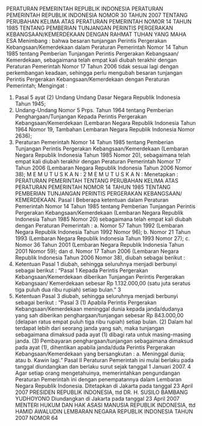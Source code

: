  PERATURAN PEMERINTAH REPUBLIK INDONESIA PERATURAN PEMERINTAH REPUBLIK INDONESIA NOMOR 30 TAHUN 2007 TENTANG PERUBAHAN KELIMA ATAS PERATURAN PEMERINTAH NOMOR 14 TAHUN 1985 TENTANG PEMBERIAN TUNJANGAN PERINTIS PERGERAKAN KEBANGSAAN/KEMERDEKAAN
DENGAN RAHMAT TUHAN YANG MAHA ESA
Menimbang :
 bahwa besaran tunjangan Perintis Pergerakan Kebangsaan/Kemerdekaan dalam Peraturan Pemerintah Nomor 14 Tahun 1985 tentang Pemberian Tunjangan Perintis Pergerakan Kebangsaan/ Kemerdekaan, sebagaimana telah empat kali diubah terakhir dengan Peraturan Pemerintah Nomor 17 Tahun 2006 tidak sesuai lagi dengan perkembangan keadaan, sehingga perlu mengubah besaran tunjangan Perintis Pergerakan Kebangsaan/Kemerdekaan dengan Peraturan Pemerintah;
Mengingat :

1. Pasal 5 ayat (2) Undang Undang Dasar Negara Republik Indonesia Tahun 1945;
2. Undang-Undang Nomor 5 Prps. Tahun 1964 tentang Pemberian Penghargaan/Tunjangan Kepada Perintis Pergerakan Kebangsaan/Kemerdekaan (Lembaran Negara Republik Indonesia Tahun 1964 Nomor 19, Tambahan Lembaran Negara Republik Indonesia Nomor 2636);
3. Peraturan Pemerintah Nomor 14 Tahun 1985 tentang Pemberian Tunjangan Perintis Pergerakan Kebangsaan/Kemerdekaan (Lembaran Negara Republik Indonesia Tahun 1985 Nomor 20), sebagaimana telah empat kali diubah terakhir dengan Peraturan Pemerintah Nomor 17 Tahun 2006 (Lembaran Negara Republik Indonesia Tahun 2006 Nomor 38); M E M U T U S K A N : 2 M E M U T U S K A N : Menetapkan : PERATURAN PEMERINTAH TENTANG PERUBAHAN KELIMA ATAS PERATURAN PEMERINTAH NOMOR 14 TAHUN 1985 TENTANG PEMBERIAN TUNJANGAN PERINTIS PERGERAKAN KEBANGSAAN/ KEMERDEKAAN.
Pasal I
Beberapa ketentuan dalam Peraturan Pemerintah Nomor 14 Tahun 1985 tentang Pemberian Tunjangan Perintis Pergerakan Kebangsaan/Kemerdekaan (Lembaran Negara Republik Indonesia Tahun 1985 Nomor 20) sebagaimana telah empat kali diubah dengan Peraturan Pemerintah :
a. Nomor 57 Tahun 1992 (Lembaran Negara Republik Indonesia Tahun 1992 Nomor 96);
b. Nomor 21 Tahun 1993 (Lembaran Negara Republik Indonesia Tahun 1993 Nomor 27);
c. Nomor 36 Tahun 2001 (Lembaran Negara Republik Indonesia Tahun 2001 Nomor 59); dan
d. Nomor 17 Tahun 2006 (Lembaran Negara Republik Indonesia Tahun 2006 Nomor 38), diubah sebagai berikut :
1. Ketentuan Pasal 1 diubah, sehingga seluruhnya menjadi berbunyi sebagai berikut : “Pasal 1 Kepada Perintis Pergerakan Kebangsaan/Kemerdekaan diberikan Tunjangan Perintis Pergerakan Kebangsaan/ Kemerdekaan sebesar Rp 1.132.000,00 (satu juta seratus tiga puluh dua ribu rupiah) setiap bulan.” 3
2. Ketentuan Pasal 3 diubah, sehingga seluruhnya menjadi berbunyi sebagai berikut : “Pasal 3 (1) Apabila Perintis Pergerakan Kebangsaan/Kemerdekaan meninggal dunia kepada janda/dudanya yang sah diberikan penghargaan/tunjangan sebesar Rp 843.000,00 (delapan ratus empat puluh tiga ribu rupiah) setiap bulan.
(2) Dalam hal terdapat lebih dari seorang janda yang sah, maka tunjangan sebagaimana dimaksud pada ayat (1) dibagi rata untuk masing-masing janda.
(3) Pembayaran penghargaan/tunjangan sebagaimana dimaksud pada ayat (1), dihentikan apabila janda/duda Perintis Pergerakan Kebangsaan/Kemerdekaan yang bersangkutan :
a. Meninggal dunia; atau
b. Kawin lagi.”
Pasal II
Peraturan Pemerintah ini mulai berlaku pada tanggal diundangkan dan berlaku surut sejak tanggal 1 Januari 2007. 4
Agar setiap orang mengetahuinya, memerintahkan pengundangan Peraturan Pemerintah ini dengan penempatannya dalam Lembaran Negara Republik Indonesia. Ditetapkan di Jakarta pada tanggal 23 April 2007 PRESIDEN REPUBLIK INDONESIA, ttd DR. H. SUSILO BAMBANG YUDHOYONO Diundangkan di Jakarta pada tanggal 23 April 2007 MENTERI HUKUM DAN HAK ASASI MANUSIA REPUBLIK INDONESIA, ttd HAMID AWALUDIN LEMBARAN NEGARA REPUBLIK INDONESIA TAHUN 2007 NOMOR 64